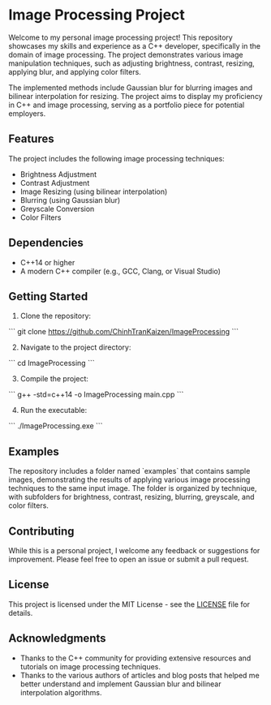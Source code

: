 # Image Processing Project

Welcome to my personal image processing project! This repository showcases my skills and experience as a C++ developer, specifically in the domain of image processing. The project demonstrates various image manipulation techniques, such as adjusting brightness, contrast, resizing, applying blur, and applying color filters.

The implemented methods include Gaussian blur for blurring images and bilinear interpolation for resizing. The project aims to display my proficiency in C++ and image processing, serving as a portfolio piece for potential employers.

## Features

The project includes the following image processing techniques:

- Brightness Adjustment
- Contrast Adjustment
- Image Resizing (using bilinear interpolation)
- Blurring (using Gaussian blur)
- Greyscale Conversion
- Color Filters

## Dependencies

- C++14 or higher
- A modern C++ compiler (e.g., GCC, Clang, or Visual Studio)

## Getting Started

1. Clone the repository:

\`\`\`
git clone https://github.com/ChinhTranKaizen/ImageProcessing
\`\`\`

2. Navigate to the project directory:

\`\`\`
cd ImageProcessing
\`\`\`

3. Compile the project:

\`\`\`
g++ -std=c++14 -o ImageProcessing main.cpp
\`\`\`

4. Run the executable:

\`\`\`
./ImageProcessing.exe
\`\`\`

## Examples

The repository includes a folder named \`examples\` that contains sample images, demonstrating the results of applying various image processing techniques to the same input image. The folder is organized by technique, with subfolders for brightness, contrast, resizing, blurring, greyscale, and color filters.

## Contributing

While this is a personal project, I welcome any feedback or suggestions for improvement. Please feel free to open an issue or submit a pull request.

## License

This project is licensed under the MIT License - see the [LICENSE](LICENSE) file for details.

## Acknowledgments

- Thanks to the C++ community for providing extensive resources and tutorials on image processing techniques.
- Thanks to the various authors of articles and blog posts that helped me better understand and implement Gaussian blur and bilinear interpolation algorithms.

